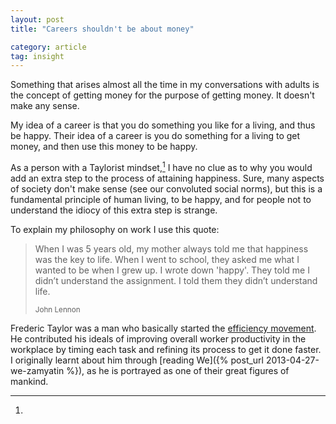 ```yaml
---
layout: post
title: "Careers shouldn't be about money"

category: article
tag: insight
---
```

Something that arises almost all the time in my conversations with adults is the concept of getting money for the purpose of getting money. It doesn't make any sense.

My idea of a career is that you do something you like for a living, and thus be happy. Their idea of a career is you do something for a living to get money, and then use this money to be happy.

As a person with a Taylorist mindset,[^taylor] I have no clue as to why you would add an extra step to the process of attaining happiness. Sure, many aspects of society don't make sense (see our convoluted social norms), but this is a fundamental principle of human living, to be happy, and for people not to understand the idiocy of this extra step is strange.

To explain my philosophy on work I use this quote:
<blockquote><p>
When I was 5 years old, my mother always told me that happiness was the key to life. When I went to school, they asked me what I wanted to be when I grew up. I wrote down 'happy'. They told me I didn’t understand the assignment. I told them they didn’t understand life.
</p><small>John Lennon</small>
</blockquote>

[^taylor]: 
Frederic Taylor was a man who basically started the [efficiency movement](https://en.wikipedia.org/wiki/Scientific_management). He contributed his ideals of improving overall worker productivity in the workplace by timing each task and refining its process to get it done faster. I originally learnt about him through [reading We]({% post_url 2013-04-27-we-zamyatin %}), as he is portrayed as one of their great figures of mankind.
